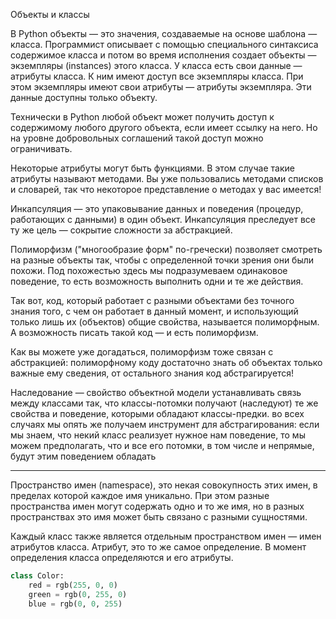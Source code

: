 Объекты и классы

В Python объекты — это значения, создаваемые на основе шаблона — класса. Программист описывает с помощью специального синтаксиса содержимое класса и потом во время исполнения создает объекты — экземпляры (instances) этого класса. 
У класса есть свои данные — атрибуты класса. К ним имеют доступ все экземпляры класса. 
При этом экземпляры имеют свои атрибуты — атрибуты экземпляра. Эти данные доступны только объекту.

Технически в Python любой объект может получить доступ к содержимому любого другого объекта, если имеет ссылку на него. Но на уровне добровольных соглашений такой доступ можно ограничивать.

Некоторые атрибуты могут быть функциями. В этом случае такие атрибуты называют методами. Вы уже пользовались методами списков и словарей, так что некоторое представление о методах у вас имеется!

Инкапсуляция — это упаковывание данных и поведения (процедур, работающих с данными) в один объект. Инкапсуляция преследует все ту же цель — сокрытие сложности за абстракцией. 


Полиморфизм ("многообразие форм" по-гречески) позволяет смотреть на разные объекты так, чтобы с определенной точки зрения они были похожи. Под похожестью здесь мы подразумеваем одинаковое поведение, то есть возможность выполнить одни и те же действия.

Так вот, код, который работает с разными объектами без точного знания того, с чем он работает в данный момент, и использующий только лишь их (объектов) общие свойства, называется полиморфным. А возможность писать такой код — и есть полиморфизм.

Как вы можете уже догадаться, полиморфизм тоже связан с абстракцией: полиморфному коду достаточно знать об объектах только важные ему сведения, от остального знания код абстрагируется!


Наследование — свойство объектной модели устанавливать связь между классами так, что классы-потомки получают (наследуют) те же свойства и поведение, которыми обладают классы-предки. во всех случаях мы опять же получаем инструмент для абстрагирования: если мы знаем, что некий класс реализует нужное нам поведение, то мы можем предполагать, что и все его потомки, в том числе и непрямые, будут этим поведением обладать

---
Пространство имен (namespace), это некая совокупность этих имен, в пределах которой каждое имя уникально. При этом разные пространства имен могут содержать одно и то же имя, но в разных пространствах это имя может быть связано с разными сущностями.

Каждый класс также является отдельным пространством имен — имен атрибутов класса. Атрибут, это то же самое определение. В момент определения класса определяются и его атрибуты.

```python
class Color:
    red = rgb(255, 0, 0)
    green = rgb(0, 255, 0)
    blue = rgb(0, 0, 255)
```




